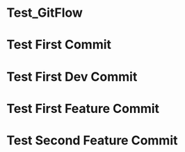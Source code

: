 # Test_GitFlow
# Test First Commit
# Test First Dev Commit
# Test First Feature Commit
# Test Second Feature Commit
